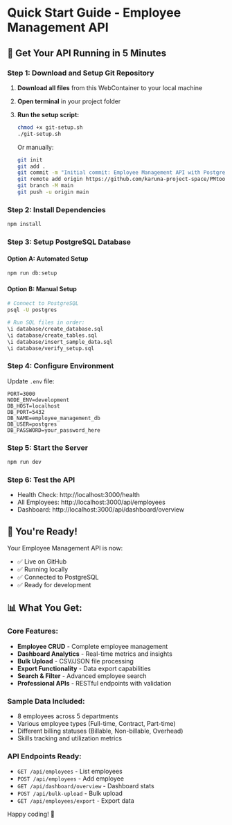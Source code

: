 # Quick Start Guide - Employee Management API

## 🚀 Get Your API Running in 5 Minutes

### Step 1: Download and Setup Git Repository

1. **Download all files** from this WebContainer to your local machine
2. **Open terminal** in your project folder
3. **Run the setup script:**
   ```bash
   chmod +x git-setup.sh
   ./git-setup.sh
   ```

   Or manually:
   ```bash
   git init
   git add .
   git commit -m "Initial commit: Employee Management API with PostgreSQL"
   git remote add origin https://github.com/karuna-project-space/PMtool.git
   git branch -M main
   git push -u origin main
   ```

### Step 2: Install Dependencies
```bash
npm install
```

### Step 3: Setup PostgreSQL Database

#### Option A: Automated Setup
```bash
npm run db:setup
```

#### Option B: Manual Setup
```bash
# Connect to PostgreSQL
psql -U postgres

# Run SQL files in order:
\i database/create_database.sql
\i database/create_tables.sql
\i database/insert_sample_data.sql
\i database/verify_setup.sql
```

### Step 4: Configure Environment
Update `.env` file:
```env
PORT=3000
NODE_ENV=development
DB_HOST=localhost
DB_PORT=5432
DB_NAME=employee_management_db
DB_USER=postgres
DB_PASSWORD=your_password_here
```

### Step 5: Start the Server
```bash
npm run dev
```

### Step 6: Test the API
- Health Check: http://localhost:3000/health
- All Employees: http://localhost:3000/api/employees
- Dashboard: http://localhost:3000/api/dashboard/overview

## 🎉 You're Ready!

Your Employee Management API is now:
- ✅ Live on GitHub
- ✅ Running locally
- ✅ Connected to PostgreSQL
- ✅ Ready for development

## 📊 What You Get:

### Core Features:
- **Employee CRUD** - Complete employee management
- **Dashboard Analytics** - Real-time metrics and insights
- **Bulk Upload** - CSV/JSON file processing
- **Export Functionality** - Data export capabilities
- **Search & Filter** - Advanced employee search
- **Professional APIs** - RESTful endpoints with validation

### Sample Data Included:
- 8 employees across 5 departments
- Various employee types (Full-time, Contract, Part-time)
- Different billing statuses (Billable, Non-billable, Overhead)
- Skills tracking and utilization metrics

### API Endpoints Ready:
- `GET /api/employees` - List employees
- `POST /api/employees` - Add employee
- `GET /api/dashboard/overview` - Dashboard stats
- `POST /api/bulk-upload` - Bulk upload
- `GET /api/employees/export` - Export data

Happy coding! 🚀